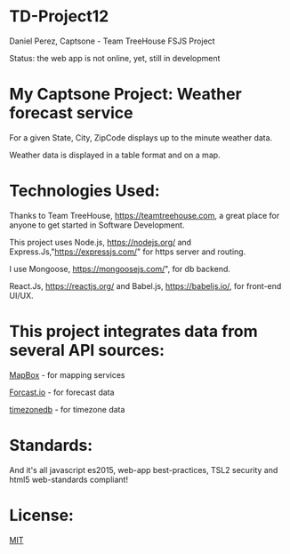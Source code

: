 # TD-Project12
Daniel Perez, Captsone - Team TreeHouse FSJS Project

Status: the web app is not online, yet, still in development

# My Captsone Project:  Weather forecast service  

For a given State, City, ZipCode displays up to the minute weather data.

Weather data is displayed in a table format and on a map.

# Technologies Used:

Thanks to Team TreeHouse, https://teamtreehouse.com, a great place for anyone to get started in Software Development.

This project uses Node.js, https://nodejs.org/ and Express.Js,"https://expressjs.com/" for https server and routing.

I use Mongoose, https://mongoosejs.com/", for db backend.

React.Js, https://reactjs.org/ and Babel.js, https://babeljs.io/, for front-end UI/UX.

# This project integrates data from several API sources:  

[MapBox](https://www.mapbox.com/) - for mapping services

[Forcast.io](https://darksky.net/dev/docs) - for forecast data

[timezonedb](https://timezonedb.com/api) - for timezone data

# Standards:

And it's all javascript es2015, web-app best-practices, TSL2 security and html5 web-standards compliant!

# License:

[MIT](https://github.com/pereznetworks/TD-Project12/blob/master/LICENSE)
